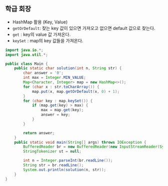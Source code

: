 ## 학급 회장

- HashMap 활용 (Key, Value)
- `getOrDefault`: 찾는 key 값이 있으면 가져오고 없으면 default 값으로 찾는다.
- `get` : key의 value 값 가져온다.
- `keySet` : map의 key 값들을 가져온다.

```java
import java.io.*;
import java.util.*;

public class Main {
    public static char solution(int n, String str) {
        char answer = '0';
        int max = Integer.MIN_VALUE;
        Map<Character, Integer> map = new HashMap<>();
        for (char x : str.toCharArray()) {
            map.put(x, map.getOrDefault(x, 0) + 1);
        }
        for (char key : map.keySet()) {
            if (map.get(key) > max) {
                max = map.get(key);
                answer = key;
            }
        }

        return answer;
    }
    public static void main(String[] args) throws IOException {
        BufferedReader br = new BufferedReader(new InputStreamReader(System.in));
        StringTokenizer st = null;

        int n = Integer.parseInt(br.readLine());
        String str = br.readLine();
        System.out.println(solution(n, str));
    }
}
```
